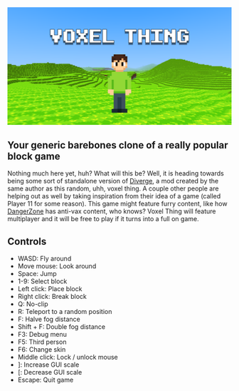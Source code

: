 ![VOXEL THING](doc/logo.png)
## Your generic barebones clone of a really popular block game
Nothing much here yet, huh? What will this be? Well, it is heading towards being some sort of standalone version of [Diverge](https://github.com/BlueStaggo/MCDiverge), a mod created by the same author as this random, uhh, voxel thing. A couple other people are helping out as well by taking inspiration from their idea of a game (called Player 11 for some reason). This game might feature furry content, like how [DangerZone](https://orespawn.com) has anti-vax content, who knows? Voxel Thing will feature multiplayer and it will be free to play if it turns into a full on game.

## Controls
- WASD: Fly around
- Move mouse: Look around
- Space: Jump
- 1-9: Select block
- Left click: Place block
- Right click: Break block
- Q: No-clip
- R: Teleport to a random position
- F: Halve fog distance
- Shift + F: Double fog distance
- F3: Debug menu
- F5: Third person
- F6: Change skin
- Middle click: Lock / unlock mouse
- ]: Increase GUI scale
- [: Decrease GUI scale
- Escape: Quit game